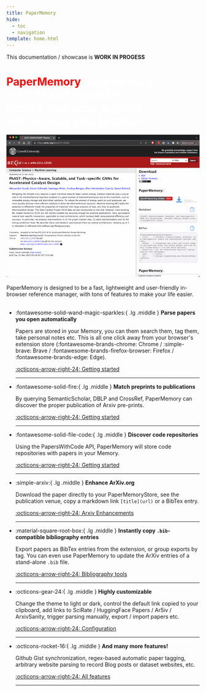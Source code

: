 ```yaml
---
title: PaperMemory
hide:
  - toc
  - navigation
template: home.html
---
```


This documentation / showcase is **WORK IN PROGESS**

<div class="flex-container">
    <h1 style="color: white; max-width: 400px; padding-right: 1rem;">
        <strong style="color: red">PaperMemory</strong> automatically records and organizes papers your read, without ever leaving your browser.
    </h1>
    <img src="assets/home_slideshow.gif"/>
</div>

<br/>
PaperMemory is designed to be a fast, lightweight and user-friendly in-browser reference manager, with tons of features to make your life easier.
<br/>
<br/>


-   :fontawesome-solid-wand-magic-sparkles:{ .lg .middle } __Parse papers you open automatically__


    Papers are stored in your Memory, you can them search them, tag them, take personal notes etc. This is all one click away from your browser's extension store (:fontawesome-brands-chrome: Chrome / :simple-brave: Brave / :fontawesome-brands-firefox-browser: Firefox / :fontawesome-brands-edge: Edge).

    [:octicons-arrow-right-24: Getting started](getting-started)

    ---

-   :fontawesome-solid-fire:{ .lg .middle } __Match preprints to publications__


    By querying SemanticScholar, DBLP and CrossRef, PaperMemory can discover the proper publication of Arxiv pre-prints.

    [:octicons-arrow-right-24: Getting started](getting-started)

    ---

-   :fontawesome-solid-file-code:{ .lg .middle } __Discover code repositories__


    Using the PapersWithCode API, PaperMemory will store code repositories with papers in your Memory.

    [:octicons-arrow-right-24: Getting started](getting-started)

    ---

-   :simple-arxiv:{ .lg .middle } __Enhance ArXiv.org__


    Download the paper directly to your PaperMemoryStore, see the publication venue, copy a markdown link `[title](url)` or a BibTex entry.

    [:octicons-arrow-right-24: Arxiv Enhancements](features#arxiv-enhancements)

    ---

-   :material-square-root-box:{ .lg .middle } __Instantly copy `.bib`-compatible bibliography entries__


    Export papers as BibTex entries from the extension, or group exports by tag. You can even use PaperMemory to update the ArXiv entries of a stand-alone `.bib` file.

    [:octicons-arrow-right-24: Bibliography tools](features#bibliography-tools)

    ---

-   :octicons-gear-24:{ .lg .middle } __Highly customizable__


    Change the theme to light or dark, control the default link copied to your clipboard, add links to SciRate / HuggingFace Papers / Ar5iv / ArxivSanity, trigger parsing manually, export / import papers etc.

    [:octicons-arrow-right-24: Configuration](configuration)

    ---

-   :octicons-rocket-16:{ .lg .middle } __And many more features!__


    Github Gist synchronization, regex-based automatic paper tagging, arbitrary website parsing to record Blog posts or dataset websites, etc.

    [:octicons-arrow-right-24: All features](features)

    ---

<!--
<div class="flex-container" style="margin: auto; max-width: 80%">
    <div style="width: 100%; padding-right: 3rem;">
        <p>
        feature description feature description feature description feature description feature description feature description
        </p>
        <p>
        feature description feature description feature description
        </p>
    </div>
    <img src="https://dummyimage.com/300x400/"/>
</div>

<div class="flex-container" style="margin: auto; max-width: 80%">
    <img src="https://dummyimage.com/500x400/"/>
    <div style="width: 100%; padding-left: 3rem;">
        <p>
        feature description feature description feature description feature description feature description feature description
        </p>
        <p>
        feature description feature description feature description
        </p>
    </div>
</div> -->

